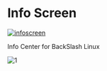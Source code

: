 # Info Screen

[![infoscreen](https://snapcraft.io//infoscreen/badge.svg)](https://snapcraft.io/infoscreen)

Info Center for BackSlash Linux

![1](InfoScreen.gif)